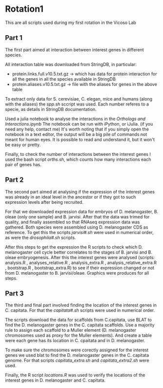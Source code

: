 # Rotation1

This are all scripts used during my first rotation in the Vicoso Lab

## Part 1
The first part aimed at interaction between interest genes in different species.

All interaction table was downloaded from StringDB, in particular:
 - protein.links.full.v10.5.txt.gz -> which has data for protein interaction for all the genes in all the species 
        available in StringDB
 - protein.aliases.v10.5.txt.gz -> file with the aliases for genes in the above table

To extract only data for S. cerevisiae, C. elegan, mice and humans (along with the aliases) the *spp.sh* sccript was used.
Each number referes to a specie, as details in StringDB documentation.

Used a julia notebook to analyse the interactions in the *Orthologs and Interactions.ipynb*
The notebook can be run with iPython, or iJulia. (if you need any help, contact me)
It's worth noting that if you simply open the notebook in a text editor, the output will be a big pile of
    commands not meant for human eyes. It is possible to read and understand it, but it won't be easy or pretty.

Finally, to check the number of interactions between the interest genes I used the bash script *orths.sh*, which counts
    how many interactions each pair of genes has.

## Part 2
The second part aimed at analysing if the expression of the interest genes was already in an ideal level in the ancestor or 
    if they got to such expression levels after being recruited.

For that we downloaded expression data for embryos of D. melanogaster, B. oleae (only one sample) and B. jarvisi.
After that the data was trimed for quality, and finally assembled so that RNAseq expression data was gathered. Both species
    were assembled using D. melanogaster CDS as reference. To get this the scripts *jarvisi#.sh* were used in numerical order,
    as were the *drosophila#.sh* scripts.

After this steps to get the expression the R scripts to check which D. melanogaster cell cycle better correlates to the stages
    of B. jarvisi and B. oleae embryogenesis. After this the interest genes were analysed (scripts: analysis.R , analyses_relative.R , analysis_extra.R , analysis_relative_extra.R , bootstrap.R , bootstrap_extra.R) to see if their expression changed or not from D. melanogaster to B. jarvisi/oleae. Graphics were produces for all steps.


## Part 3
The third and final part involved finding the location of the interest genes in C. capitata.
For that the *capitata#.sh* scripts were used in numerical order.

The scripts download the data for scaffolds from C.capitata, use BLAT to find the D. melanogaster genes in the 
    C. capitata scaffolds. Use a majority rule to assign each scaffold to a Muller element (D. melanogaster chromosomes 
    used as proxy for the Muller elements). And create a table were each gene has its location in C. cpaitata and in 
    D. melanogaster.

To make sure the chromosomes were corectly assigned for the interest genes we used blat to find the D. melanogaster genes in the C. capitata genome.
For that scripts *capitata_extra.sh* and *capitata_extra2.sh* were used.

Finally, the R script *locations.R* was used to verify the locations of the interest genes in D. melanogaster and
    C. capitata.

